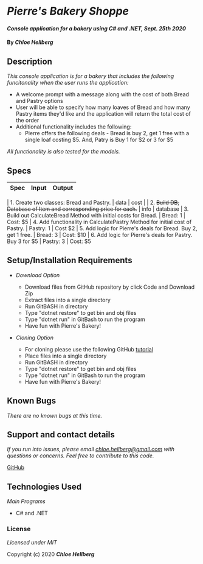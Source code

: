 # _Pierre's Bakery Shoppe_

#### _Console application for a bakery using C# and .NET, Sept. 25th 2020_

#### By _**Chloe Hellberg**_

## Description

_This console application is for a bakery that includes the following funcitonality when the user runs the application:_
  * A welcome prompt with a message along with the cost of both Bread and Pastry options
  * User will be able to specify how many loaves of Bread and how many Pastry items they'd like and the application will return the total cost of the order
  * Additional functionality includes the following:
    * Pierre offers the following deals - Bread is buy 2, get 1 free with a single loaf costing $5. And, Patry is Buy 1 for $2 or 3 for $5

_All functionality is also tested for the models._
  

## Specs

| Spec | Input | Output |
| :--- | :---- | :----- |


| 1. Create two classes: Bread and Pastry. | data | cost |
| 2. ~~Build DB, Database of Item and corresponding price for each.~~ | info | database
| 3. Build out CalculateBread Method with initial costs for Bread. | Bread: 1 | Cost: $5
| 4. Add functionality in CalculatePastry Method for initial cost of Pastry. | Pastry: 1 | Cost $2
| 5. Add logic for Pierre's deals for Bread. Buy 2, get 1 free. | Bread: 3 | Cost: $10
| 6. Add logic for Pierre's deals for Pastry. Buy 3 for $5 | Pastry: 3 | Cost: $5

## Setup/Installation Requirements

* _Download Option_
  *  Download files from GitHub repository by click Code and Download Zip
  * Extract files into a single directory
  * Run GitBASH in directory
  * Type "dotnet restore" to get bin and obj files
  * Type "dotnet run" in GitBash to run the program
  * Have fun with Pierre's Bakery!

* _Cloning Option_
  * For cloning please use the following GitHub [tutorial](https://docs.github.com/en/enterprise/2.16/user/github/creating-cloning-and-archiving-repositories/cloning-a-repository)
  * Place files into a single directory
  * Run GitBASH in directory
  * Type "dotnet restore" to get bin and obj files
  * Type "dotnet run" in GitBash to run the program
  * Have fun with Pierre's Bakery!


## Known Bugs

_There are no known bugs at this time._

## Support and contact details

_If you run into issues, please email chloe.hellberg@gmail.com with questions or concerns. Feel free to contribute to this code._

[GitHub](https://github.com/chloehellberg)

## Technologies Used

_Main Programs_
  * C# and .NET

### License

*Licensed under MIT*

Copyright (c) 2020 **_Chloe Hellberg_**
